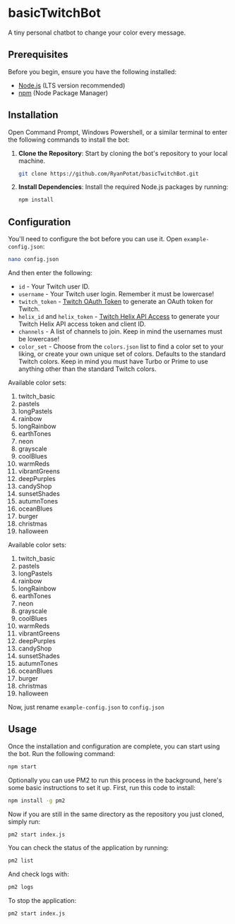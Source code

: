 # basicTwitchBot

A tiny personal chatbot to change your color every message.

## Prerequisites

Before you begin, ensure you have the following installed:

- [Node.js](https://nodejs.org/) (LTS version recommended)
- [npm](https://www.npmjs.com/) (Node Package Manager)

## Installation

Open Command Prompt, Windows Powershell, or a similar terminal to enter the following commands to install the bot:

1. **Clone the Repository**: Start by cloning the bot's repository to your local machine.

    ```bash
    git clone https://github.com/RyanPotat/basicTwitchBot.git
    ```
    
2. **Install Dependencies**: Install the required Node.js packages by running:

    ```bash
    npm install
    ```

## Configuration

You'll need to configure the bot before you can use it. Open `example-config.json`:

```bash
nano config.json
```

And then enter the following:

- `id` - Your Twitch user ID.
- `username` - Your Twitch user login. Remember it must be lowercase!
- `twitch_token` - [Twitch OAuth Token](https://twitchapps.com/tmi/) to generate an OAuth token for Twitch.
- `helix_id` and `helix_token` - [Twitch Helix API Access](https://twitchtokengenerator.com/) to generate your Twitch Helix API access token and client ID.
- `channels` - A list of channels to join. Keep in mind the usernames must be lowercase!
- `color_set` - Choose from the `colors.json` list to find a color set to your liking, or create your own unique set of colors. Defaults to the standard Twitch colors. Keep in mind you must have Turbo or Prime to use anything other than the standard Twitch colors.

Available color sets:
1. twitch_basic
2. pastels
3. longPastels
4. rainbow
5. longRainbow
6. earthTones
7. neon
8. grayscale
9. coolBlues
10. warmReds
11. vibrantGreens
12. deepPurples
13. candyShop
14. sunsetShades
15. autumnTones
16. oceanBlues
17. burger
18. christmas
19. halloween

Available color sets:
1. twitch_basic
2. pastels
3. longPastels
4. rainbow
5. longRainbow
6. earthTones
7. neon
8. grayscale
9. coolBlues
10. warmReds
11. vibrantGreens
12. deepPurples
13. candyShop
14. sunsetShades
15. autumnTones
16. oceanBlues
17. burger
18. christmas
19. halloween

Now, just rename `example-config.json` to `config.json`

## Usage

Once the installation and configuration are complete, you can start using the bot. Run the following command:

```bash
npm start
```
Optionally you can use PM2 to run this process in the background, here's some basic instructions to set it up. First, run this code to install:

```bash
npm install -g pm2
```

Now if you are still in the same directory as the repository you just cloned, simply run:

```bash
pm2 start index.js
```

You can check the status of the application by running: 

```bash
pm2 list
```

And check logs with:

```bash
pm2 logs
```

To stop the application:

```bash
pm2 start index.js
```


